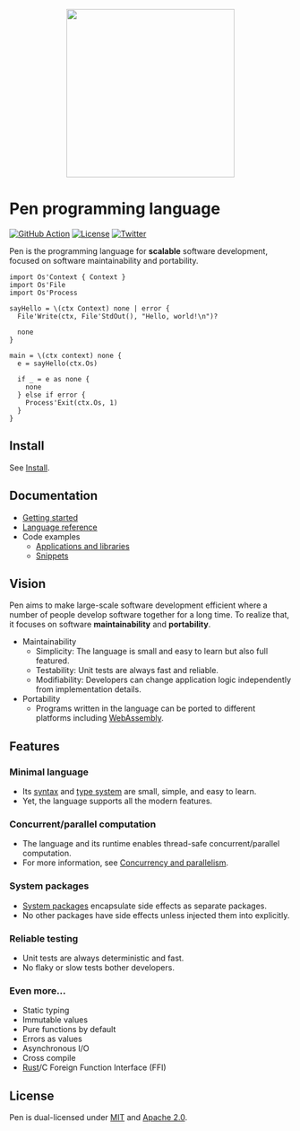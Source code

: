 <p align="center"><img width="300px" src="https://pen-lang.org/favicon.svg" /></p>

# Pen programming language

[![GitHub Action](https://img.shields.io/github/workflow/status/pen-lang/pen/test?style=flat-square)](https://github.com/pen-lang/pen/actions)
[![License](https://img.shields.io/badge/license-MIT%20%2B%20Apache%202.0-yellow?style=flat-square)](https://github.com/pen-lang/pen#license)
[![Twitter](https://img.shields.io/badge/twitter-%40pen__language-blue?style=flat-square)](https://twitter.com/pen_language)

Pen is the programming language for **scalable** software development, focused on software maintainability and portability.

```pen
import Os'Context { Context }
import Os'File
import Os'Process

sayHello = \(ctx Context) none | error {
  File'Write(ctx, File'StdOut(), "Hello, world!\n")?

  none
}

main = \(ctx context) none {
  e = sayHello(ctx.Os)

  if _ = e as none {
    none
  } else if error {
    Process'Exit(ctx.Os, 1)
  }
}
```

## Install

See [Install](https://pen-lang.org/introduction/install.html).

## Documentation

- [Getting started](https://pen-lang.org/introduction/getting-started.html)
- [Language reference][syntax]
- Code examples
  - [Applications and libraries](https://github.com/pen-lang/pen/tree/main/examples)
  - [Snippets](https://pen-lang.org/examples)

## Vision

Pen aims to make large-scale software development efficient where a number of people develop software together for a long time. To realize that, it focuses on software **maintainability** and **portability**.

- Maintainability
  - Simplicity: The language is small and easy to learn but also full featured.
  - Testability: Unit tests are always fast and reliable.
  - Modifiability: Developers can change application logic independently from implementation details.
- Portability
  - Programs written in the language can be ported to different platforms including [WebAssembly](https://webassembly.org/).

## Features

### Minimal language

- Its [syntax][syntax] and [type system](https://pen-lang.org/references/language/types.html) are small, simple, and easy to learn.
- Yet, the language supports all the modern features.

### Concurrent/parallel computation

- The language and its runtime enables thread-safe concurrent/parallel computation.
- For more information, see [Concurrency and parallelism](https://pen-lang.org/guides/concurrency-and-parallelism.html).

### System packages

- [System packages](https://pen-lang.org/advanced-features/writing-system-packages.html) encapsulate side effects as separate packages.
- No other packages have side effects unless injected them into explicitly.

### Reliable testing

- Unit tests are always deterministic and fast.
- No flaky or slow tests bother developers.

### Even more...

- Static typing
- Immutable values
- Pure functions by default
- Errors as values
- Asynchronous I/O
- Cross compile
- [Rust](https://www.rust-lang.org/)/C Foreign Function Interface (FFI)

## License

Pen is dual-licensed under [MIT](https://github.com/pen-lang/pen/blob/main/LICENSE-MIT) and [Apache 2.0](https://github.com/pen-lang/pen/blob/main/LICENSE-APACHE).

[syntax]: https://pen-lang.org/references/language/syntax.html
